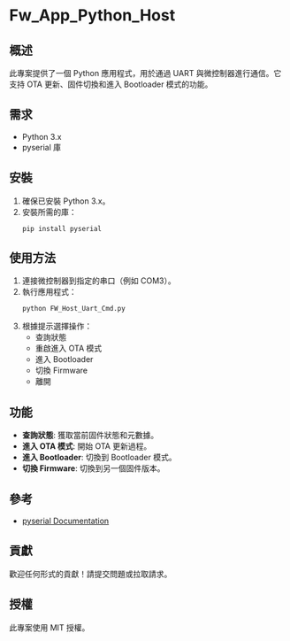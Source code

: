 # Fw_App_Python_Host

## 概述
此專案提供了一個 Python 應用程式，用於通過 UART 與微控制器進行通信。它支持 OTA 更新、固件切換和進入 Bootloader 模式的功能。

## 需求
- Python 3.x
- pyserial 庫

## 安裝
1. 確保已安裝 Python 3.x。
2. 安裝所需的庫：
   ```
   pip install pyserial
   ```

## 使用方法
1. 連接微控制器到指定的串口（例如 COM3）。
2. 執行應用程式：
   ```
   python FW_Host_Uart_Cmd.py
   ```
3. 根據提示選擇操作：
   - 查詢狀態
   - 重啟進入 OTA 模式
   - 進入 Bootloader
   - 切換 Firmware
   - 離開

## 功能
- **查詢狀態**: 獲取當前固件狀態和元數據。
- **進入 OTA 模式**: 開始 OTA 更新過程。
- **進入 Bootloader**: 切換到 Bootloader 模式。
- **切換 Firmware**: 切換到另一個固件版本。

## 參考
- [pyserial Documentation](https://pyserial.readthedocs.io/en/latest/)

## 貢獻
歡迎任何形式的貢獻！請提交問題或拉取請求。

## 授權
此專案使用 MIT 授權。